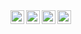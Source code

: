 
<!---<img src="https://github.com/ArmandoSep/ArmandoSep/raw/master/armando.gif" width="100%"> --->


<a href="https://www.linkedin.com/in/armando-sepulveda/">
  <img align="left" alt="Armando's LinkedIn" width="22px" src="https://cdn.jsdelivr.net/npm/simple-icons@v3/icons/linkedin.svg" />
</a>
<a href="https://medium.com/@ArmandoSep">
  <img align="left" alt="Govind's Medium" width="22px" src="https://cdn.jsdelivr.net/npm/simple-icons@v3/icons/medium.svg" />
</a>
<a href="https://www.instagram.com/armando.sep/">
  <img align="left" alt="Govind's Instagram" width="22px" src="https://cdn.jsdelivr.net/npm/simple-icons@v3/icons/instagram.svg" />
</a>
<a href="https://twitter.com/Armando_Sep">
  <img align="left" alt="Armando Sepulveda | Twitter" width="22px" src="https://cdn.jsdelivr.net/npm/simple-icons@v3/icons/twitter.svg" />
</a>
<br />
<br />


<!--
**ArmandoSep/ArmandoSep** is a ✨ _special_ ✨ repository because its `README.md` (this file) appears on your GitHub profile.

Here are some ideas to get you started:

- 🔭 I’m currently working on ...
- 🌱 I’m currently learning ...
- 👯 I’m looking to collaborate on ...
- 🤔 I’m looking for help with ...
- 💬 Ask me about ...
- 📫 How to reach me: ...
- 😄 Pronouns: ...
- ⚡ Fun fact: ...
-->
